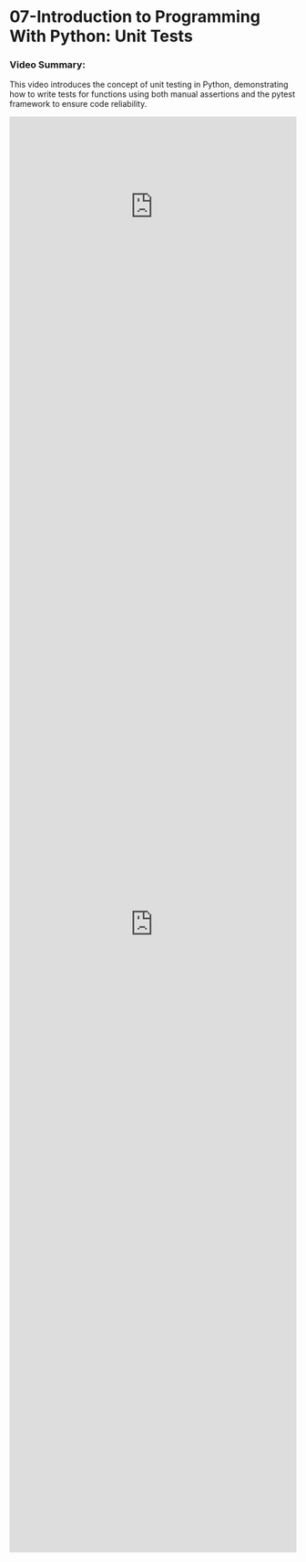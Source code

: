 # 07-Introduction to Programming With Python: Unit Tests

### Video Summary:

This video introduces the concept of unit testing in Python, demonstrating how to write tests for functions using both manual assertions and the pytest framework to ensure code reliability.

<iframe width="100%" height="315" src="https://www.youtube.com/embed/tIrcxwLqzjQ?si=t3JC52WRGO5XF0hY" title="YouTube video player" frameborder="0" allow="accelerometer; autoplay; clipboard-write; encrypted-media; gyroscope; picture-in-picture; web-share" referrerpolicy="strict-origin-when-cross-origin" allowfullscreen></iframe>

<iframe src="https://docs.google.com/forms/d/e/1FAIpQLSeZty5FZs_4lSymbajBetKGpKuEyMFVpL5Te0-id7B6KkXwxA/viewform?embedded=true" width="100%" height="2200" frameborder="0" marginheight="0" marginwidth="0">Loading…</iframe>
